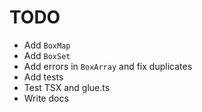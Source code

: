 # TODO

- Add `BoxMap`
- Add `BoxSet`
- Add errors in `BoxArray` and fix duplicates
- Add tests
- Test TSX and glue.ts
- Write docs